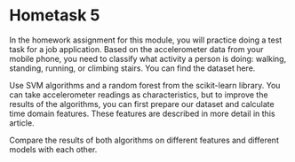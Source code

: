 # Hometask 5
In the homework assignment for this module, you will practice doing a test task for a job application. Based on the accelerometer data from your mobile phone, you need to classify what activity a person is doing: walking, standing, running, or climbing stairs. You can find the dataset here.

Use SVM algorithms and a random forest from the scikit-learn library. You can take accelerometer readings as characteristics, but to improve the results of the algorithms, you can first prepare our dataset and calculate time domain features. These features are described in more detail in this article.

Compare the results of both algorithms on different features and different models with each other.